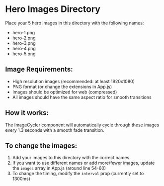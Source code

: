 # Hero Images Directory

Place your 5 hero images in this directory with the following names:
- hero-1.png
- hero-2.png
- hero-3.png
- hero-4.png
- hero-5.png

## Image Requirements:
- High resolution images (recommended: at least 1920x1080)
- PNG format (or change the extensions in App.js)
- Images should be optimized for web (compressed)
- All images should have the same aspect ratio for smooth transitions

## How it works:
The ImageCycler component will automatically cycle through these images every 1.3 seconds with a smooth fade transition.

## To change the images:
1. Add your images to this directory with the correct names
2. If you want to use different names or add more/fewer images, update the `images` array in App.js (around line 54-60)
3. To change the timing, modify the `interval` prop (currently set to 1300ms)